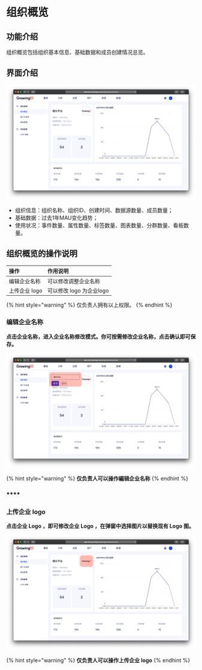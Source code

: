 # 组织概览

## 功能介绍

组织概览包括组织基本信息、基础数据和成员创建情况总览。

## 界面介绍

![](../../.gitbook/assets/ying-mu-jie-tu-20200703-xia-wu-1.56.26.png)

* 组织信息：组织名称、组织ID、创建时间、数据源数量、成员数量；
* 基础数据：过去1年MAU变化趋势；
* 使用状况：事件数量、属性数量、标签数量、图表数量、分群数量、看板数量。

## 组织概览的操作说明

| 操作 | 作用说明 |
| :--- | :--- |
| 编辑企业名称 | 可以修改调整企业名称 |
| 上传企业 logo | 可以修改 logo 为企业logo |

{% hint style="warning" %}
仅负责人拥有以上权限。
{% endhint %}

### 

### **编辑企业名称**

**点击企业名称，进入企业名称修改模式。你可按需修改企业名称，点击确认即可保存。**

![](../../.gitbook/assets/ying-mu-jie-tu-20200703-xia-wu-1.56.58.png)

{% hint style="warning" %}
**仅负责人可以操作編辑企业名称**
{% endhint %}

### \*\*\*\*

### **上传企业 logo**

**点击企业 Logo ，即可修改企业 Logo ，在弹窗中选择图片以替换现有 Logo 图。**

![](../../.gitbook/assets/ying-mu-jie-tu-20200703-xia-wu-2.00.24.png)

{% hint style="warning" %}
**仅负责人可以操作上传企业 logo**
{% endhint %}

### 

